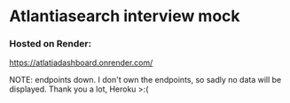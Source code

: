 # Atlantiasearch interview mock


### Hosted on Render:
https://atlatiadashboard.onrender.com/

NOTE: endpoints down. I don't own the endpoints, so sadly no data will be displayed. Thank you a lot, Heroku >:(
